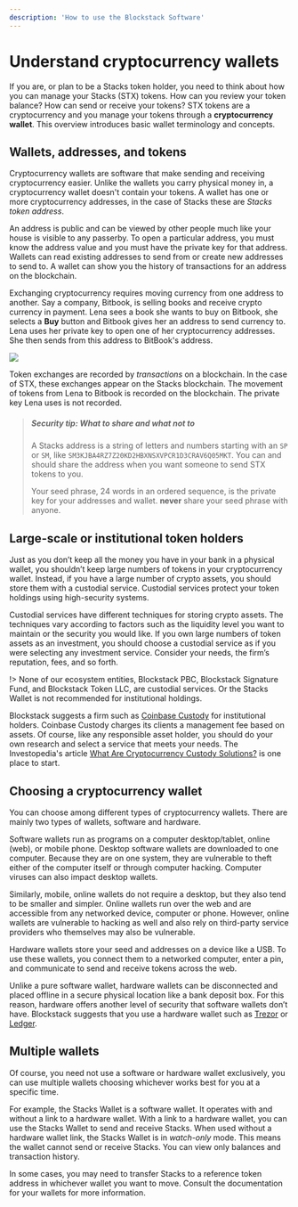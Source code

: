 ```yaml
---
description: 'How to use the Blockstack Software'
---
```


# Understand cryptocurrency wallets

If you are, or plan to be a Stacks token holder, you need to think about how you
can manage your Stacks (STX) tokens. How can you review your token balance? How can send or
receive your tokens? STX tokens are a cryptocurrency and you manage your tokens through a **cryptocurrency wallet**.
This overview introduces basic wallet terminology and concepts.

## Wallets, addresses, and tokens

Cryptocurrency wallets are software that make sending and receiving cryptocurrency easier. Unlike the wallets you
carry physical money in, a cryptocurrency wallet doesn't contain your tokens. A wallet has one or more cryptocurrency
addresses, in the case of Stacks these are _Stacks token address_.

An address is public and can be viewed by other people much like your house is visible to any passerby. To open a
particular address, you must know the address value and you must have the private key for that address. Wallets can
read existing addresses to send from or create new addresses to send to. A wallet can show you the history of
transactions for an address on the blockchain.

Exchanging cryptocurrency requires moving currency from one address to another. Say a company, Bitbook, is selling
books and receive crypto currency in payment. Lena sees a book she wants to buy on Bitbook, she selects a **Buy**
button and Bitbook gives her an address to send currency to. Lena uses her private key to open one of her cryptocurrency
addresses. She then sends from this address to BitBook's address.

![](images/key.png)

Token exchanges are recorded by _transactions_ on a blockchain. In the case of STX, these exchanges appear on the
Stacks blockchain. The movement of tokens from Lena to Bitbook is recorded on the blockchain. The private key Lena
uses is not recorded.

> ##### Security tip: What to share and what not to
>
> A Stacks address is a string of letters and numbers starting with an `SP` or `SM`, like
> `SM3KJBA4RZ7Z20KD2HBXNSXVPCR1D3CRAV6Q05MKT`. You can and should share the address when you want
> someone to send STX tokens to you.
>
> Your seed phrase, 24 words in an ordered sequence, is the private key for your addresses and wallet. **never** share your seed phrase with anyone.

## Large-scale or institutional token holders

Just as you don’t keep all the money you have in your bank in a physical wallet,
you shouldn’t keep large numbers of tokens in your cryptocurrency wallet.
Instead, if you have a large number of crypto assets, you should store them with
a custodial service. Custodial services protect your token holdings using
high-security systems.

Custodial services have different techniques for storing crypto assets.
The techniques vary according to factors such as the liquidity level you want to
maintain or the security you would like. If you own large numbers of token
assets as an investment, you should choose a custodial service as if you were
selecting any investment service. Consider your needs, the firm’s reputation,
fees, and so forth.

!> None of our ecosystem entities, Blockstack PBC, Blockstack Signature Fund, and Blockstack Token LLC, are custodial services. Or the Stacks Wallet is not recommended for institutional holdings.

Blockstack suggests a firm such as [Coinbase Custody](https://custody.coinbase.com/) for institutional holders.
Coinbase Custody charges its clients a management fee based on assets. Of course, like
any responsible asset holder, you should do your own research and select a
service that meets your needs. The Investopedia's article
[What Are Cryptocurrency Custody Solutions?](https://www.investopedia.com/news/what-are-cryptocurrency-custody-solutions/)
is one place to start.

## Choosing a cryptocurrency wallet

You can choose among different types of cryptocurrency wallets. There are mainly
two types of wallets, software and hardware.

Software wallets run as programs on a computer desktop/tablet, online (web), or
mobile phone. Desktop software wallets are downloaded to one computer. Because
they are on one system, they are vulnerable to theft either of the computer
itself or through computer hacking. Computer viruses can also impact desktop
wallets.

Similarly, mobile, online wallets do not require a desktop, but they also tend to be smaller and simpler.
Online wallets run over the web and are accessible from any networked device, computer or phone.
However, online wallets are vulnerable to hacking as well and also rely on third-party service
providers who themselves may also be vulnerable.

Hardware wallets store your seed and addresses on a device like a USB. To use
these wallets, you connect them to a networked computer, enter a pin, and
communicate to send and receive tokens across the web.

Unlike a pure software wallet, hardware wallets can be disconnected and placed
offline in a secure physical location like a bank deposit box. For this reason,
hardware offers another level of security that software wallets don’t have.
Blockstack suggests that you use a hardware wallet such as
[Trezor](https://trezor.io/) or [Ledger](https://www.ledger.com/).

## Multiple wallets

Of course, you need not use a software or hardware wallet exclusively, you can
use multiple wallets choosing whichever works best for you at a specific time.

For example, the Stacks Wallet is a software wallet. It operates with and
without a link to a hardware wallet. With a link to a hardware wallet, you can
use the Stacks Wallet to send and receive Stacks. When used without a hardware
wallet link, the Stacks Wallet is in _watch-only_ mode. This means the wallet
cannot send or receive Stacks. You can view only balances and transaction
history.

In some cases, you may need to transfer Stacks to a reference token address in whichever
wallet you want to move. Consult the documentation for your wallets for more
information.
